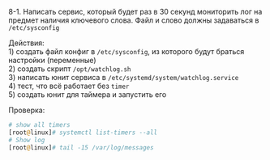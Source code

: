 8-1. Написать сервис, который будет раз в 30 секунд мониторить лог 
на предмет наличия ключевого слова. Файл и слово должны задаваться в `/etc/sysconfig`

Действия:  
	1) создать файл конфиг в `/etc/sysconfig`, из которого будут браться настройки (переменные)  
	2) создать скрипт `/opt/watchlog.sh`  
	3) написать юнит сервиса в `/etc/systemd/system/watchlog.service`  
	4) тест, что всё работает без `timer`  
	5) создать юнит для таймера и запустить его  

Проверка:
```php
# show all timers
[root@linux]# systemctl list-timers --all
# Show log 
[root@linux]# tail -15 /var/log/messages
```
